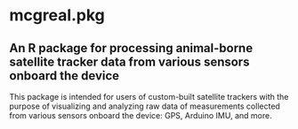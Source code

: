 # mcgreal.pkg
## An R package for processing animal-borne satellite tracker data from various sensors onboard the device

This package is intended for users of custom-built satellite trackers with the purpose of visualizing and analyzing raw data of measurements collected from various sensors onboard the device: GPS, Arduino IMU, and more. 
